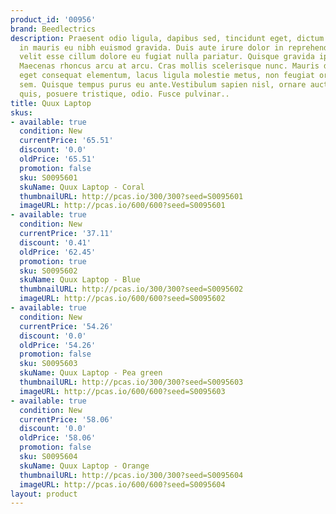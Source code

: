 ```yaml
---
product_id: '00956'
brand: Beedlectrics
description: Praesent odio ligula, dapibus sed, tincidunt eget, dictum ac, nibh. Integer
  in mauris eu nibh euismod gravida. Duis aute irure dolor in reprehenderit in voluptate
  velit esse cillum dolore eu fugiat nulla pariatur. Quisque gravida ipsum non sapien.
  Maecenas rhoncus arcu at arcu. Cras mollis scelerisque nunc. Mauris dictum, nisi
  eget consequat elementum, lacus ligula molestie metus, non feugiat orci magna ac
  sem. Quisque tempus purus eu ante.Vestibulum sapien nisl, ornare auctor, consectetuer
  quis, posuere tristique, odio. Fusce pulvinar..
title: Quux Laptop
skus:
- available: true
  condition: New
  currentPrice: '65.51'
  discount: '0.0'
  oldPrice: '65.51'
  promotion: false
  sku: S0095601
  skuName: Quux Laptop - Coral
  thumbnailURL: http://pcas.io/300/300?seed=S0095601
  imageURL: http://pcas.io/600/600?seed=S0095601
- available: true
  condition: New
  currentPrice: '37.11'
  discount: '0.41'
  oldPrice: '62.45'
  promotion: true
  sku: S0095602
  skuName: Quux Laptop - Blue
  thumbnailURL: http://pcas.io/300/300?seed=S0095602
  imageURL: http://pcas.io/600/600?seed=S0095602
- available: true
  condition: New
  currentPrice: '54.26'
  discount: '0.0'
  oldPrice: '54.26'
  promotion: false
  sku: S0095603
  skuName: Quux Laptop - Pea green
  thumbnailURL: http://pcas.io/300/300?seed=S0095603
  imageURL: http://pcas.io/600/600?seed=S0095603
- available: true
  condition: New
  currentPrice: '58.06'
  discount: '0.0'
  oldPrice: '58.06'
  promotion: false
  sku: S0095604
  skuName: Quux Laptop - Orange
  thumbnailURL: http://pcas.io/300/300?seed=S0095604
  imageURL: http://pcas.io/600/600?seed=S0095604
layout: product
---
```

